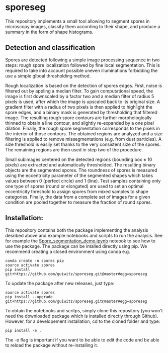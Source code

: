 # sporeseg

This repository implements a small tool allowing to segment spores in microscopy images, classify them according to their shape, and produce a summary in the form of shape histograms.

## Detection and classification

Spores are detected following a simple image processing sequence in two steps: rough spore localization followed by fine local segmentation. This is required to take into account possible uneven illuminations forbidding the use a simple glboal thresholding method.

Rough localization is based on the detection of spores edges. First, noise is filtered out by appling a median filter. To gain computational speed, the image is first downscaled by a factor two and a median filter of radius 5 pixels is used, after which the image is upscaled back to its original size. A gradient filter with a radius of two pixels is then applied to highlight the spore edges, and a binary mask is generated by thresholding that filtered image. The resulting rough spore contours are further  morphologically thinned to obtain a line contour, and slightly re-expanded by a one pixel dilation. Finally, the rough spore segmentation corresponds to the pixels in the interior of those contours. The obtained regions are analyzed and a size filtering is applied to remove missegmentations (e.g. from dust particles). A size threshold is easily set thanks to the very consistent size of the spores. The remaining regions are then used in step two of the procedure.

Small subimages centered on the detected regions (bounding box ± 10 pixels) are extracted and automatically thresholded. The resulting binary objects are the segmented spores. The roundness of spores is measured using the eccentricity parameter of the segmented shapes which takes values between 0 (perfect circle) and 1 (line). Test samples containing only one type of spores (round or elongated) are used to set an optimal eccentricity threshold to assign spores from mixed samples to shape categories. Finally, the data from a complete set of images for a given condition are pooled together to measure the fraction of round spores.

## Installation:

This repository contains both the package implementing the analysis desribed above and example notebooks and scripts to run the analysis. See for example the [Spore_segmentation_demo.ipynb](notebooks/Spore_segmentation_demo.ipynb) noteook to see how to use the package. The package can be intalled directly using pip. We recommend creating a closed environment using conda e.g.

```
conda create -n spores pip
source activate spores
pip install git+https://github.com/guiwitz/sporeseg.git@master#egg=sporeseg

```
To update the package after new releases, just type:
```
source activate spores
pip install --upgrade git+https://github.com/guiwitz/sporeseg.git@master#egg=sporeseg
```

To obtain the notebooks and scritps, simply clone this repository (you won't need the downloaded package which is installed directly through Github). However, for a developement installation, cd to the cloned folder and type:

```
pip install -e .
```

The -e flag is important if you want to be able to edit the code and be able to reload the package without re-installing it.
